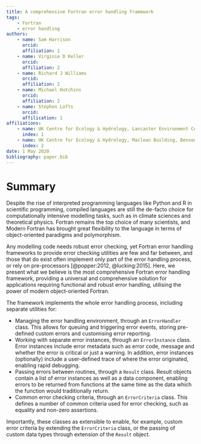```yaml
---
title: A comprehensive Fortran error handling framework
tags:
    - Fortran
    - error handling
authors:
    - name: Sam Harrison
      orcid: 
      affiliation: 1
    - name: Virginie D Keller
      orcid:
      affiliation: 2
    - name: Richard J Williams
      orcid: 
      affiliation: 2
    - name: Michael Hutchins
      orcid:
      affiliation: 2
    - name: Stephen Lofts
      orcid:
      affilication: 1
affiliations:
    - name: UK Centre for Ecology & Hydrology, Lancaster Environment Centre, Library Avenue, Bailrigg, Lancaster, LA1 4AP, UK
      index: 1
    - name: UK Centre for Ecology & Hydrology, Maclean Building, Benson Lane, Crowmarsh Gifford, Wallingford, OX10 8BB, UK
      index: 2
date: 1 May 2020
bibliography: paper.bib
---
```


# Summary

Despite the rise of interpreted programming languages like Python and R in scientific programming, compiled languages are still the de-facto choice for computationally intensive modelling tasks, such as in climate sciences and theoretical physics. Fortran remains the top choice of many scientists, and Modern Fortran has brought great flexibility to the language in terms of object-oriented paradigms and polymorphism.

Any modelling code needs robust error checking, yet Fortran error handling frameworks to provide error checking utilities are few and far between, and those that do exist often implement only part of the error handling process, or rely on pre-processors [@popper:2012, @lucking:2015]. Here, we present what we believe is the most comprehensive Fortran error handling framework, providing a universal and comprehensive solution for applications requiring functional and robust error handling, utilising the power of modern object-oriented Fortran.

The framework implements the whole error handling process, including separate utilities for:
- Managing the error handling environment, through an `ErrorHandler` class. This allows for queuing and triggering error events, storing pre-defined custom errors and customising error reporting.
- Working with separate error instances, through an `ErrorInstance` class. Error instances include error metadata such as error code, message and whether the error is critical or just a warning. In addition, error instances (optionally) include a user-defined trace of where the error originated, enabling rapid debugging.
- Passing errors between routines, through a `Result` class. Result objects contain a list of error instances as well as a data component, enabling errors to be returned from functions at the same time as the data which the function would traditionally return.
- Common error checking criteria, through an `ErrorCriteria` class. This defines a number of common criteria used for error checking, such as equality and non-zero assertions.

Importantly, these classes as extensible to enable, for example, custom error criteria by extending the `ErrorCriteria` class, or the passing of custom data types through extension of the `Result` object.
